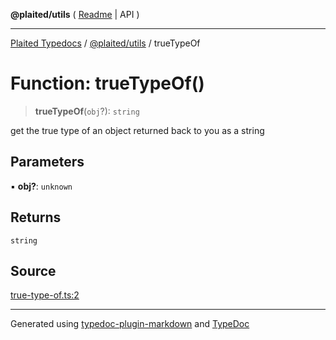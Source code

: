 **@plaited/utils** ( [Readme](../README.md) \| API )

***

[Plaited Typedocs](../../../modules.md) / [@plaited/utils](../modules.md) / trueTypeOf

# Function: trueTypeOf()

> **trueTypeOf**(`obj`?): `string`

get the true type of an object returned back to you as a string

## Parameters

▪ **obj?**: `unknown`

## Returns

`string`

## Source

[true-type-of.ts:2](https://github.com/plaited/plaited/blob/95d1a1b/libs/utils/src/true-type-of.ts#L2)

***

Generated using [typedoc-plugin-markdown](https://www.npmjs.com/package/typedoc-plugin-markdown) and [TypeDoc](https://typedoc.org/)
